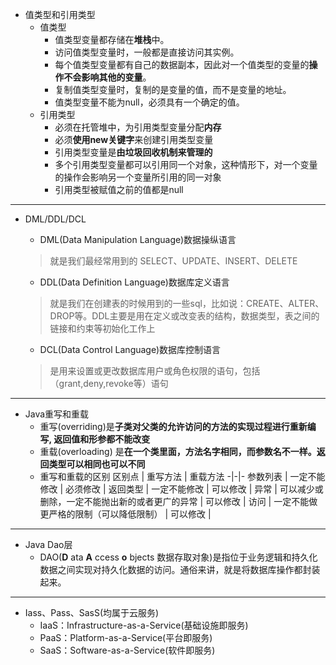 - 值类型和引用类型
  - 值类型
    - 值类型变量都存储在**堆栈**中。
    - 访问值类型变量时，一般都是直接访问其实例。
    - 每个值类型变量都有自己的数据副本，因此对一个值类型的变量的**操作不会影响其他的变量**。
    - 复制值类型变量时，复制的是变量的值，而不是变量的地址。
    - 值类型变量不能为null，必须具有一个确定的值。
  - 引用类型
    - 必须在托管堆中，为引用类型变量分配**内存**
    - 必须**使用new关键字**来创建引用类型变量
    - 引用类型变量是**由垃圾回收机制来管理的**
    - 多个引用类型变量都可以引用同一个对象，这种情形下，对一个变量的操作会影响另一个变量所引用的同一对象
    - 引用类型被赋值之前的值都是null

---

- DML/DDL/DCL
  - DML(Data Manipulation Language)数据操纵语言
  > 就是我们最经常用到的 SELECT、UPDATE、INSERT、DELETE

  - DDL(Data Definition Language)数据库定义语言
  > 就是我们在创建表的时候用到的一些sql，比如说：CREATE、ALTER、DROP等。DDL主要是用在定义或改变表的结构，数据类型，表之间的链接和约束等初始化工作上

  - DCL(Data Control Language)数据库控制语言
  > 是用来设置或更改数据库用户或角色权限的语句，包括（grant,deny,revoke等）语句

---

- Java重写和重载
  - 重写(overriding)是**子类对父类的允许访问的方法的实现过程进行重新编写, 返回值和形参都不能改变**
  - 重载(overloading) 是**在一个类里面，方法名字相同，而参数名不一样。返回类型可以相同也可以不同**
  - 重写和重载的区别
    区别点 | 重写方法 | 重载方法
    -|-|-
    参数列表 | 一定不能修改 | 必须修改 |
    返回类型 | 一定不能修改 | 可以修改 |
    异常 | 可以减少或删除，一定不能抛出新的或者更广的异常 | 可以修改 |
    访问 | 一定不能做更严格的限制（可以降低限制） | 可以修改 |

---

- Java Dao层
  - DAO(**D** ata **A** ccess **o** bjects 数据存取对象)是指位于业务逻辑和持久化数据之间实现对持久化数据的访问。通俗来讲，就是将数据库操作都封装起来。

---

- Iass、Pass、SasS(均属于云服务)
  - IaaS：Infrastructure-as-a-Service(基础设施即服务)
  - PaaS：Platform-as-a-Service(平台即服务)
  - SaaS：Software-as-a-Service(软件即服务)
